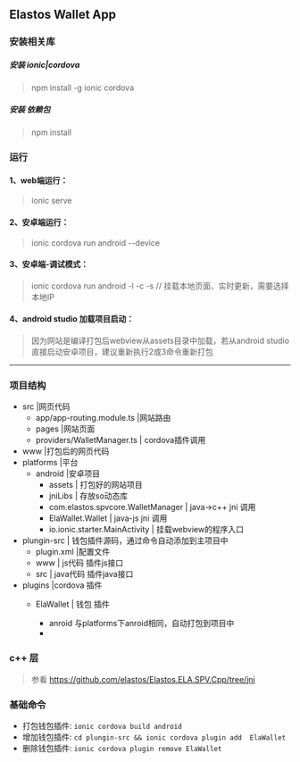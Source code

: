 ## Elastos Wallet App


###  安装相关库

##### 安装 ionic|cordova
> npm install -g ionic cordova 
##### 安装 依赖包
> npm install


### 运行

#### 1、web端运行：
>ionic serve 
#### 2、安卓端运行：
>ionic cordova run android --device
#### 3、安卓端-调试模式：
> ionic cordova run android -l -c -s // 挂载本地页面、实时更新，需要选择本地IP
#### 4、android studio 加载项目启动：
> 因为网站是编译打包后webview从assets目录中加载，若从android studio直接启动安卓项目，建议重新执行2或3命令重新打包


---

### 项目结构

- src |网页代码
    - app/app-routing.module.ts |网站路由
    - pages |网站页面
    - providers/WalletManager.ts | cordova插件调用  
- www |打包后的网页代码
- platforms |平台
    - android |安卓项目
        - assets | 打包好的网站项目
        - jniLibs | 存放so动态库
        - com.elastos.spvcore.WalletManager | java->c++ jni 调用
        - ElaWallet.Wallet | java-js jni 调用
        - io.ionic.starter.MainActivity | 挂载webview的程序入口
- plungin-src | 钱包插件源码，通过命令自动添加到主项目中
    - plugin.xml |配置文件
    - www |  js代码 插件js接口
    - src |  java代码 插件java接口
- plugins |cordova 插件
    - ElaWallet | 钱包 插件 
       
        - anroid 与platforms下anroid相同，自动打包到项目中
        - 
### c++ 层
> 参看 https://github.com/elastos/Elastos.ELA.SPV.Cpp/tree/jni


### 基础命令
* 打包钱包插件: `ionic cordova build android`
* 增加钱包插件: `cd plungin-src && ionic cordova plugin add  ElaWallet`
* 删除钱包插件: `ionic cordova plugin remove ElaWallet`



